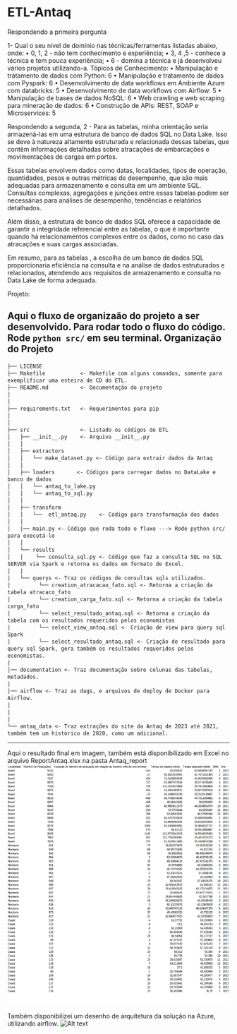 ETL-Antaq
==============================
Respondendo a primeira pergunta

1- Qual o seu nível de domínio nas técnicas/ferramentas listadas abaixo, onde:
• 0, 1, 2 - não tem conhecimento e experiência;
• 3, 4 ,5 - conhece a técnica e tem pouca experiência;
• 6 - domina a técnica e já desenvolveu vários projetos utilizando-a.
Tópicos de Conhecimento:
• Manipulação e tratamento de dados com Python: 6
• Manipulação e tratamento de dados com Pyspark: 6
• Desenvolvimento de data workflows em Ambiente Azure com databricks: 5
• Desenvolvimento de data workflows com Airflow: 5
• Manipulação de bases de dados NoSQL: 6
• Web crawling e web scraping para mineração de dados: 6
• Construção de APIs: REST, SOAP e Microservices:  5

Respondendo a segunda,
2 - 
Para as tabelas, minha orientação seria armazená-las em uma estrutura de banco de dados SQL no Data Lake. Isso se deve à natureza altamente estruturada e relacionada dessas tabelas, que contêm informações detalhadas sobre atracações de embarcações e movimentações de cargas em portos.

Essas tabelas envolvem dados como datas, localidades, tipos de operação, quantidades, pesos e outras métricas de desempenho, que são mais adequadas para armazenamento e consulta em um ambiente SQL. Consultas complexas, agregações e junções entre essas tabelas podem ser necessárias para análises de desempenho, tendências e relatórios detalhados.

Além disso, a estrutura de banco de dados SQL oferece a capacidade de garantir a integridade referencial entre as tabelas, o que é importante quando há relacionamentos complexos entre os dados, como no caso das atracações e suas cargas associadas.

Em resumo, para as tabelas , a escolha de um banco de dados SQL proporcionaria eficiência na consulta e na análise de dados estruturados e relacionados, atendendo aos requisitos de armazenamento e consulta no Data Lake de forma adequada.


Projeto:

Aqui o fluxo de organizaão do projeto a ser desenvolvido.
Para rodar todo o fluxo do código. Rode ` python src/ ` em seu terminal.
Organização do Projeto
------------

    ├── LICENSE
    ├── Makefile           <- Makefile com alguns comandos, somente para exemplificar uma esteira de CD do ETL. 
    ├── README.md          <- Documentação do projeto
    │
    │
    ├── requirements.txt   <- Requerimentos para pip
    │                         
    │
    ├── src                <- Listado os códigos do ETL
    │   ├── __init__.py    <- Arquivo __init__.py
    │   │
    │   ├── extractors        
    │   │   └── make_dataset.py <- Código para extrair dados da Antaq
    │   │
    │   ├── loaders       <- Códigos para carregar dados no DataLake e banco de dados 
    │   │   └── antaq_to_lake.py
    │   │   └── antaq_to_sql.py
    │   │
    │   ├── transform     
    │   │   └──  etl_antaq.py    <- Código para transformação dos dados   
    │   │    
    │   │── main.py <- Código que roda todo o fluxo ---> Rode python src/ para executá-lo
    │   │
    │   └── results  
    │   |    └── consulta_sql.py <- Código que faz a consulta SQL no SQL SERVER via Spark e retorna os dados em formato de Excel.
    |   |
    |   └── querys <- Traz os códigos de consultas sqls utilizados.
    |         └── creation_atracacao_fato.sql <- Retorna a criação da tabela atracaco_fato
    |         └── creation_carga_fato.sql <- Retorna a criação da tabela carga_fato
    |         └── select_resultado_antaq.sql <- Retorna a criação da tabela com os resultados requeridos pelos economistas
    |         └── select_view_antaq.sql <- Criação de view para query sql Spark
    |         └── select_resultado_antaq.sql <- Criação de resultado para query sql Spark, gera também os resultados requeridos pelos economistas.
    |
    │── documentation <- Traz documentação sobre colunas das tabelas, metadados. 
    |   
    |── airflow <- Traz as dags, e arquivos de deploy de Docker para Airflow. 
    |
    |
    |
    └── antaq_data <- Traz extrações do site da Antaq de 2023 até 2021, também tem um histórico de 2020, como um adicional.


--------
Aqui o resultado final em imagem, também está disponibilizado em Excel no arquivo ReportAntaq.xlsx na pasta Antaq_report
![Alt text](report.png)


Também disponibilizei um desenho de arquitetura da solução na Azure, utilizando airflow. 
![Alt text](https://lucid.app/publicSegments/view/c610b657-5ed0-4a1a-84ca-c7a80f47fd49/image.png)
